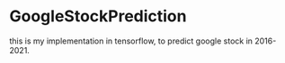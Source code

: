 # GoogleStockPrediction
this is my implementation in tensorflow, to predict google stock in 2016-2021.
